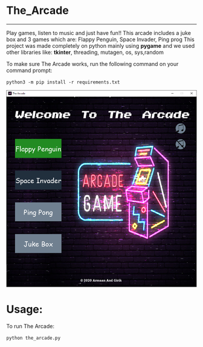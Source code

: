 # The_Arcade
---

Play games, listen to music and just have fun!!
This arcade includes a juke box and 3 games which are: Flappy Penguin, Space Invader, Ping prog
This project was made completely on python mainly using __pygame__ and we used other libraries like: __tkinter__, threading, mutagen, os, sys,random

To make sure The Arcade works, run the following command on your command prompt:
```
python3 -m pip install -r requirements.txt
```

![alt image](The_arcade.png)

# Usage:

To run The Arcade:
```
python the_arcade.py
```
